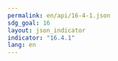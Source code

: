 ```yaml
---
permalink: en/api/16-4-1.json
sdg_goal: 16
layout: json_indicator
indicator: "16.4.1"
lang: en
---
```

